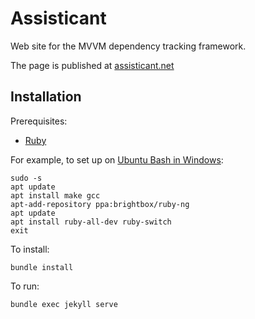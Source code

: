 # Assisticant

Web site for the MVVM dependency tracking framework.

The page is published at [assisticant.net](http://assisticant.net/)

## Installation

Prerequisites:
  - [Ruby](https://www.ruby-lang.org/en/downloads/)

For example, to set up on [Ubuntu Bash in Windows](https://daverupert.com/2016/06/ruby-on-rails-on-bash-on-ubuntu-on-windows/):

```
sudo -s
apt update
apt install make gcc
apt-add-repository ppa:brightbox/ruby-ng
apt update
apt install ruby-all-dev ruby-switch
exit
```

To install:

```
bundle install
```

To run:

```
bundle exec jekyll serve
```
